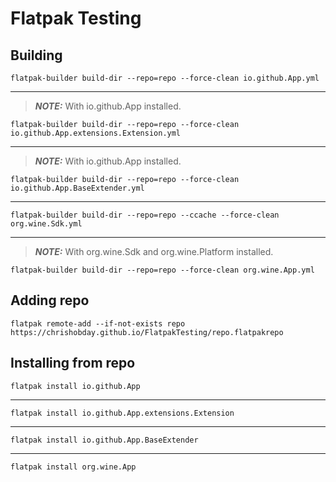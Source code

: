 # Flatpak Testing
## Building
```console
flatpak-builder build-dir --repo=repo --force-clean io.github.App.yml
```
---
> **_NOTE:_**  With io.github.App installed.
```console
flatpak-builder build-dir --repo=repo --force-clean io.github.App.extensions.Extension.yml
```
---
> **_NOTE:_**  With io.github.App installed.
```console
flatpak-builder build-dir --repo=repo --force-clean io.github.App.BaseExtender.yml
```
---
```console
flatpak-builder build-dir --repo=repo --ccache --force-clean org.wine.Sdk.yml
```
---
> **_NOTE:_**  With org.wine.Sdk and org.wine.Platform installed.
```console
flatpak-builder build-dir --repo=repo --force-clean org.wine.App.yml
```
## Adding repo
```console
flatpak remote-add --if-not-exists repo https://chrishobday.github.io/FlatpakTesting/repo.flatpakrepo
```
## Installing from repo
```console
flatpak install io.github.App
```
---
```console
flatpak install io.github.App.extensions.Extension
```
---
```console
flatpak install io.github.App.BaseExtender
```
---
```console
flatpak install org.wine.App
```